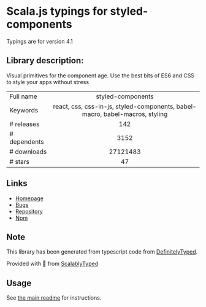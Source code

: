 
# Scala.js typings for styled-components

Typings are for version 4.1

## Library description:
Visual primitives for the component age. Use the best bits of ES6 and CSS to style your apps without stress

|                    |                 |
| ------------------ | :-------------: |
| Full name          | styled-components |
| Keywords           | react, css, css-in-js, styled-components, babel-macro, babel-macros, styling |
| # releases         | 142 |
| # dependents       | 3152 |
| # downloads        | 27121483 |
| # stars            | 47 |

## Links
- [Homepage](https://styled-components.com)
- [Bugs](https://github.com/styled-components/styled-components/issues)
- [Repository](https://github.com/styled-components/styled-components)
- [Npm](https://www.npmjs.com/package/styled-components)
    


## Note
This library has been generated from typescript code from [DefinitelyTyped](https://definitelytyped.org).

Provided with :purple_heart: from [ScalablyTyped](https://github.com/oyvindberg/ScalablyTyped)

## Usage
See [the main readme](../../readme.md) for instructions.


